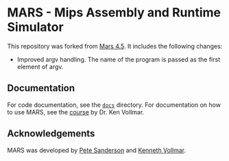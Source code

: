 # MARS - Mips Assembly and Runtime Simulator

This repository was forked from [Mars 4.5](https://computerscience.missouristate.edu/mars-mips-simulator.htm).
It includes the following changes:

- Improved argv handling. The name of the program is passed as the first element of argv.

## Documentation

For code documentation, see the [`docs`](docs/overview-summary.html) directory.
For documentation on how to use MARS, see the [course](http://courses.missouristate.edu/kenvollmar/mars/) by Dr. Ken Vollmar.

## Acknowledgements

MARS was developed by [Pete Sanderson](http://faculty.otterbein.edu/PSanderson/) and [Kenneth Vollmar](http://courses.missouristate.edu/KenVollmar/).
